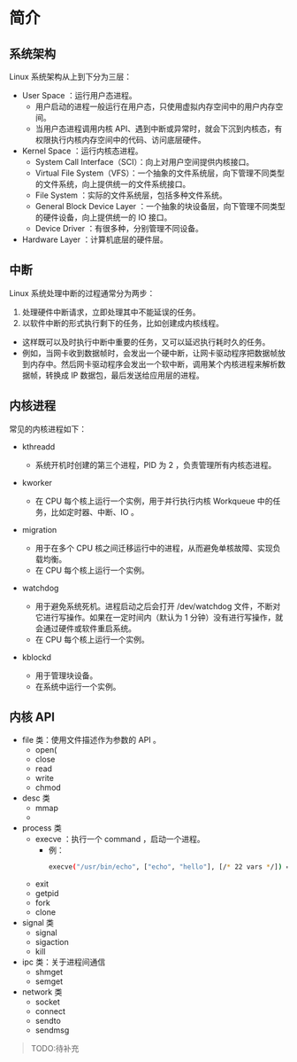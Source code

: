 # 简介

## 系统架构

Linux 系统架构从上到下分为三层：
- User Space ：运行用户态进程。
  - 用户启动的进程一般运行在用户态，只使用虚拟内存空间中的用户内存空间。
  - 当用户态进程调用内核 API、遇到中断或异常时，就会下沉到内核态，有权限执行内核内存空间中的代码、访问底层硬件。
- Kernel Space ：运行内核态进程。
  - System Call Interface（SCI）：向上对用户空间提供内核接口。
  - Virtual File System（VFS）：一个抽象的文件系统层，向下管理不同类型的文件系统，向上提供统一的文件系统接口。
  - File System ：实际的文件系统层，包括多种文件系统。
  - General Block Device Layer ：一个抽象的块设备层，向下管理不同类型的硬件设备，向上提供统一的 IO 接口。
  - Device Driver ：有很多种，分别管理不同设备。
- Hardware Layer ：计算机底层的硬件层。

## 中断

Linux 系统处理中断的过程通常分为两步：
1. 处理硬件中断请求，立即处理其中不能延误的任务。
2. 以软件中断的形式执行剩下的任务，比如创建成内核线程。
  - 这样既可以及时执行中断中重要的任务，又可以延迟执行耗时久的任务。
  - 例如，当网卡收到数据帧时，会发出一个硬中断，让网卡驱动程序把数据帧放到内存中。然后网卡驱动程序会发出一个软中断，调用某个内核进程来解析数据帧，转换成 IP 数据包，最后发送给应用层的进程。

## 内核进程

常见的内核进程如下：
- kthreadd
  - 系统开机时创建的第三个进程，PID 为 2 ，负责管理所有内核态进程。

- kworker
  - 在 CPU 每个核上运行一个实例，用于并行执行内核 Workqueue 中的任务，比如定时器、中断、IO 。

- migration
  - 用于在多个 CPU 核之间迁移运行中的进程，从而避免单核故障、实现负载均衡。
  - 在 CPU 每个核上运行一个实例。

- watchdog
  - 用于避免系统死机。进程启动之后会打开 /dev/watchdog 文件，不断对它进行写操作。如果在一定时间内（默认为 1 分钟）没有进行写操作，就会通过硬件或软件重启系统。
  - 在 CPU 每个核上运行一个实例。

- kblockd
  - 用于管理块设备。
  - 在系统中运行一个实例。

## 内核 API

- file 类：使用文件描述作为参数的 API 。
  - open(
  - close
  - read
  - write
  - chmod
- desc 类
  - mmap
  - 
- process 类
  - execve ：执行一个 command ，启动一个进程。
    - 例：
      ```sh
      execve("/usr/bin/echo", ["echo", "hello"], [/* 22 vars */]) = 0
      ```
  - exit
  - getpid
  - fork
  - clone
- signal 类
  - signal
  - sigaction
  - kill
- ipc 类：关于进程间通信
  - shmget
  - semget 
- network 类
  - socket
  - connect
  - sendto
  - sendmsg


> TODO:待补充

